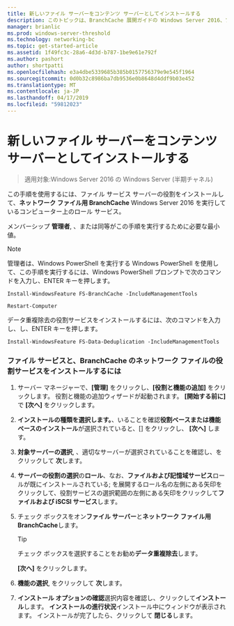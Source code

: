 ```yaml
---
title: 新しいファイル サーバーをコンテンツ サーバーとしてインストールする
description: このトピックは、BranchCache 展開ガイドの Windows Server 2016、ブランチ オフィスに WAN 帯域幅使用量を最適化するために分散され、ホスト型キャッシュ モードで BranchCache を展開する方法を示しますの一部
manager: brianlic
ms.prod: windows-server-threshold
ms.technology: networking-bc
ms.topic: get-started-article
ms.assetid: 1f49fc3c-28a6-4d3d-b787-1be9e61e792f
ms.author: pashort
author: shortpatti
ms.openlocfilehash: e3a4dbe5339685b385b0157756379e9e545f1964
ms.sourcegitcommit: 0d0b32c8986ba7db9536e0b8648d4ddf9b03e452
ms.translationtype: MT
ms.contentlocale: ja-JP
ms.lasthandoff: 04/17/2019
ms.locfileid: "59812023"
---
```

# <a name="install-a-new-file-server-as-a-content-server"></a>新しいファイル サーバーをコンテンツ サーバーとしてインストールする

>適用対象:Windows Server 2016 の Windows Server (半期チャネル)

この手順を使用するには、ファイル サービス サーバーの役割をインストールして、**ネットワーク ファイル用 BranchCache** Windows Server 2016 を実行しているコンピューター上のロール サービス。  
  
メンバーシップ **管理者**, 、または同等がこの手順を実行するために必要な最小値。  
  
> [!NOTE]  
> 管理者は、Windows PowerShell を実行する Windows PowerShell を使用して、この手順を実行するには、Windows PowerShell プロンプトで次のコマンドを入力し、ENTER キーを押します。  
>   
> `Install-WindowsFeature FS-BranchCache -IncludeManagementTools`  
>   
> `Restart-Computer`  
>   
> データ重複除去の役割サービスをインストールするには、次のコマンドを入力し、し、ENTER キーを押します。  
>   
> `Install-WindowsFeature FS-Data-Deduplication -IncludeManagementTools`  
  
### <a name="to-install-file-services-and-the-branchcache-for-network-files-role-service"></a>ファイル サービスと、BranchCache のネットワーク ファイルの役割サービスをインストールするには  
  
1.  サーバー マネージャーで、**[管理]** をクリックし、**[役割と機能の追加]** をクリックします。 役割と機能の追加ウィザードが起動されます。 **[開始する前に]** で **[次へ]** をクリックします。  
  
2.  **インストールの種類を選択します。**、いることを確認**役割ベースまたは機能ベースのインストール**が選択されていると、[] をクリックし、 **[次へ]** します。  
  
3.  **対象サーバーの選択**, 、適切なサーバーが選択されていることを確認し、をクリックして **次**します。  
  
4.  **サーバーの役割の選択**の**ロール**、なお、**ファイルおよび記憶域サービス**ロールが既にインストールされている; を展開するロール名の左側にある矢印をクリックして、役割サービスの選択範囲の左側にある矢印をクリックして**ファイルおよび iSCSI サービス**します。  
  
5.  チェック ボックスをオン**ファイル サーバー**と**ネットワーク ファイル用 BranchCache**します。  
  
    > [!TIP]  
    > チェック ボックスを選択することをお勧め**データ重複除去**します。
  
    **[次へ]** をクリックします。  
  
6.  **機能の選択**, をクリックして **次**します。  
  
7.  **インストール オプションの確認**選択内容を確認し、クリックして**インストール**します。 **インストールの進行状況**インストール中にウィンドウが表示されます。 インストールが完了したら、クリックして **閉じる**します。
